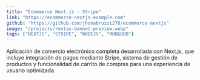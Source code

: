 ```yaml
---
title: "Ecommerce Next.js - Stripe"
link: "https://ecommerce-nextjs.example.com"
github: "https://github.com/jhonabruzzi278/ecommerce-nextjs"
image: "/projects/rentas-bennet-preview.webp"
tags: ["NEXTJS", "STRIPE", "NODEJS", "MONGODB"]
---
```


Aplicación de comercio electrónico completa desarrollada con Next.js, que incluye integración de pagos mediante Stripe, sistema de gestión de productos y funcionalidad de carrito de compras para una experiencia de usuario optimizada.
